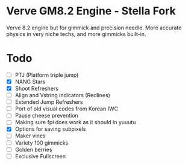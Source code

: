 # Verve GM8.2 Engine - Stella Fork
Verve 8.2 engine but for gimmick and precision needle. More accurate physics in very niche techs, and more gimmicks built-in.

# Todo
- [ ] PTJ (Platform triple jump)
- [x] NANG Stars
- [x] Shoot Refreshers
- [ ] Align and Vstring indicators (Redlines)
- [ ] Extended Jump Refreshers
- [ ] Port of old visual codes from Korean IWC
- [ ] Pause cheese prevention
- [ ] Making sure fpi does work as it should in yuuutu
- [x] Options for saving subpixels
- [ ] Maker vines
- [ ] Variety 100 gimmicks
- [ ] Golden berries
- [ ] Exclusive Fullscreen
